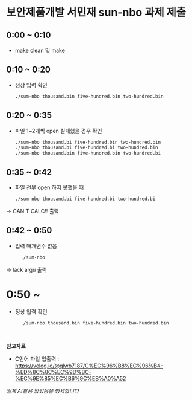 # 보안제품개발 서민재 sun-nbo 과제 제출

## 0:00 ~ 0:10 
- make clean 및 make
  
## 0:10 ~ 0:20 
- 정상 입력 확인
  ```bash
  ./sum-nbo thousand.bin five-hundred.bin two-hundred.bin

## 0:20 ~ 0:35 
- 파일 1~2개씩 open 실패했을 경우 확인
  ```bash
  ./sum-nbo thousand.bi five-hundred.bin two-hundred.bin
  ./sum-nbo thousand.bi five-hundred.bi two-hundred.bin
  ./sum-nbo thousand.bin five-hundred.bin two-hundred.bi

## 0:35 ~ 0:42 
- 파일 전부 open 하지 못했을 때
  ```bash
  ./sum-nbo thousand.bi five-hundred.bi two-hundred.bi

-> CAN'T CALC!! 출력

## 0:42 ~ 0:50 
- 입력 매개변수 없음
  ```bash
    ./sum-nbo
-> lack argu 출력

# 0:50 ~     
- 정상 입력 확인
  ```bash
    ./sum-nbo thousand.bin five-hundred.bin two-hundred.bin




**참고자료**
- C언어 파일 입출력 : https://velog.io/@qlwb7187/C%EC%96%B8%EC%96%B4-%ED%8C%8C%EC%9D%BC-%EC%9E%85%EC%B6%9C%EB%A0%A52


*일체 AI활용 없었음을 맹세합니다*
